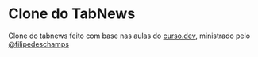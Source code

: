 # Clone do TabNews
Clone do tabnews feito com base nas aulas do [curso.dev](https://curso.dev), ministrado pelo [@filipedeschamps](https://github.com/filipedeschamps)
